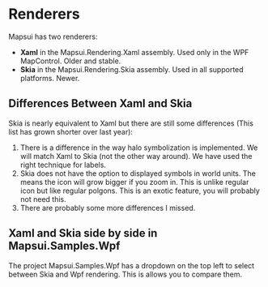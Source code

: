 # Renderers

Mapsui has two renderers:
- **Xaml** in the Mapsui.Rendering.Xaml assembly. Used only in the WPF MapControl. Older and stable. 
- **Skia** in the Mapsui.Rendering.Skia assembly. Used in all supported platforms. Newer.

## Differences Between Xaml and Skia
Skia is nearly equivalent to Xaml but there are still some differences (This list has grown shorter over last year):
1. There is a difference in the way halo symbolization is implemented. We will match Xaml to Skia (not the other way around). We have used the right technique for labels.
1. Skia does not have the option to displayed symbols in world units. The means the icon will grow bigger if you zoom in. This is unlike regular icon but like regular polgons. This is an exotic feature, you will probably not need this. 
1. There are probably some more differences I missed.

## Xaml and Skia side by side in Mapsui.Samples.Wpf
The project Mapsui.Samples.Wpf has a dropdown on the top left to select between Skia and Wpf rendering. This is allows you to compare them.

